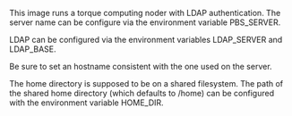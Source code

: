 This image runs a torque computing noder with LDAP authentication.
The server name can be configure via the environment variable PBS_SERVER.

LDAP can be configured via the environment variables LDAP_SERVER and LDAP_BASE.

Be sure to set an hostname consistent with the one used on the server.

The home directory is supposed to be on a shared filesystem. The path of the shared home directory (which defaults to /home) can be configured with the environment variable HOME_DIR.

